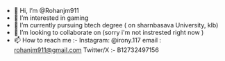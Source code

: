 - 👋 Hi, I’m @Rohanjm911
- 👀 I’m interested in gaming 
- 🌱 I’m currently pursuing btech    degree ( on sharnbasava University, klb)
- 💞️ I’m looking to collaborate on (sorry i'm not instrested right now )
- 📫 How to reach me :- 
Instagram: @irony.117
email : rohanjm911@gmail.com 
Twitter/X :- B12732497156
